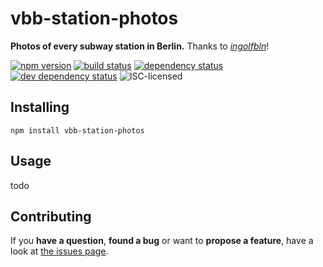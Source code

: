 # vbb-station-photos

**Photos of every subway station in Berlin.** Thanks to [*ingolfbln*](https://www.flickr.com/photos/ingolfbln)!

[![npm version](https://img.shields.io/npm/v/vbb-station-photos.svg)](https://www.npmjs.com/package/vbb-station-photos)
[![build status](https://img.shields.io/travis/derhuerst/vbb-station-photos.svg)](https://travis-ci.org/derhuerst/vbb-station-photos)
[![dependency status](https://img.shields.io/david/derhuerst/vbb-station-photos.svg)](https://david-dm.org/derhuerst/vbb-station-photos)
[![dev dependency status](https://img.shields.io/david/dev/derhuerst/vbb-station-photos.svg)](https://david-dm.org/derhuerst/vbb-station-photos#info=devDependencies)
![ISC-licensed](https://img.shields.io/github/license/derhuerst/vbb-station-photos.svg)


## Installing

```shell
npm install vbb-station-photos
```


## Usage

todo


## Contributing

If you **have a question**, **found a bug** or want to **propose a feature**, have a look at [the issues page](https://github.com/derhuerst/vbb-station-photos/issues).

